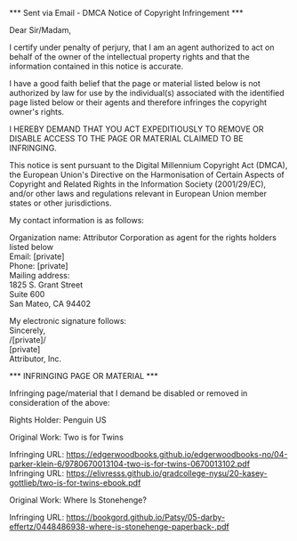 *** Sent via Email - DMCA Notice of Copyright Infringement ***

Dear Sir/Madam,

I certify under penalty of perjury, that I am an agent authorized to act on behalf of the owner of the intellectual property rights and that the information contained in this notice is accurate.

I have a good faith belief that the page or material listed below is not authorized by law for use by the individual(s) associated with the identified page listed below or their agents and therefore infringes the copyright owner's rights.

I HEREBY DEMAND THAT YOU ACT EXPEDITIOUSLY TO REMOVE OR DISABLE ACCESS TO THE PAGE OR MATERIAL CLAIMED TO BE INFRINGING.

This notice is sent pursuant to the Digital Millennium Copyright Act (DMCA), the European Union's Directive on the Harmonisation of Certain Aspects of Copyright and Related Rights in the Information Society (2001/29/EC), and/or other laws and regulations relevant in European Union member states or other jurisdictions.

My contact information is as follows:

Organization name: Attributor Corporation as agent for the rights holders listed below  
Email: [private]  
Phone: [private]  
Mailing address:  
1825 S. Grant Street  
Suite 600  
San Mateo, CA 94402  
  
My electronic signature follows:  
Sincerely,  
/[private]/  
[private]  
Attributor, Inc.

*** INFRINGING PAGE OR MATERIAL ***

Infringing page/material that I demand be disabled or removed in consideration of the above:

Rights Holder: Penguin US  
  
Original Work: Two is for Twins  

Infringing URL: https://edgerwoodbooks.github.io/edgerwoodbooks-no/04-parker-klein-6/9780670013104-two-is-for-twins-0670013102.pdf  
Infringing URL: https://elivresss.github.io/gradcollege-nysu/20-kasey-gottlieb/two-is-for-twins-ebook.pdf  

Original Work: Where Is Stonehenge?

Infringing URL: https://bookgord.github.io/Patsy/05-darby-effertz/0448486938-where-is-stonehenge-paperback-.pdf  
